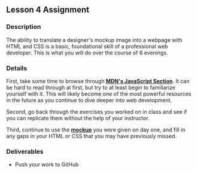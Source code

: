 ## Lesson 4 Assignment

### Description

The ability to translate a designer's mockup image into a webpage with HTML and CSS is a basic, foundational skill of a professional web developer. This is what you will do over the course of 6 evenings.

### Details

First, take some time to browse through **[MDN's JavaScript Section](https://developer.mozilla.org/en-US/docs/Web/JavaScript)**. It can be hard to read through at first, but try to at least begin to familiarize yourself with it. This will likely become one of the most powerful resources in the future as you continue to dive deeper into web development.

Second, go back through the exercises you worked on in class and see if you can replicate them without the help of your instructor.

Third, continue to use the **[mockup](./images/day-1-mockup.jpg)** you were given on day one, and fill in any gaps in your HTML or CSS that you may have previously missed.

### Deliverables

* Push your work to GitHub
